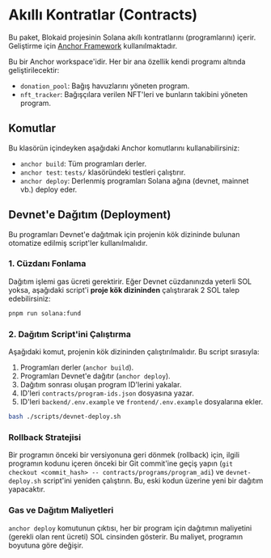 # Akıllı Kontratlar (Contracts)

Bu paket, Blokaid projesinin Solana akıllı kontratlarını (programlarını) içerir. Geliştirme için [Anchor Framework](https://www.anchor-lang.com/) kullanılmaktadır.

Bu bir Anchor workspace'idir. Her bir ana özellik kendi programı altında geliştirilecektir:
- `donation_pool`: Bağış havuzlarını yöneten program.
- `nft_tracker`: Bağışçılara verilen NFT'leri ve bunların takibini yöneten program.

## Komutlar

Bu klasörün içindeyken aşağıdaki Anchor komutlarını kullanabilirsiniz:

- `anchor build`: Tüm programları derler.
- `anchor test`: `tests/` klasöründeki testleri çalıştırır.
- `anchor deploy`: Derlenmiş programları Solana ağına (devnet, mainnet vb.) deploy eder.
 
## Devnet'e Dağıtım (Deployment)
 
Bu programları Devnet'e dağıtmak için projenin kök dizininde bulunan otomatize edilmiş script'ler kullanılmalıdır.

### 1. Cüzdanı Fonlama

Dağıtım işlemi gas ücreti gerektirir. Eğer Devnet cüzdanınızda yeterli SOL yoksa, aşağıdaki script'i **proje kök dizininden** çalıştırarak 2 SOL talep edebilirsiniz:

```bash
pnpm run solana:fund
```

### 2. Dağıtım Script'ini Çalıştırma

Aşağıdaki komut, projenin kök dizininden çalıştırılmalıdır. Bu script sırasıyla:
1.  Programları derler (`anchor build`).
2.  Programları Devnet'e dağıtır (`anchor deploy`).
3.  Dağıtım sonrası oluşan program ID'lerini yakalar.
4.  ID'leri `contracts/program-ids.json` dosyasına yazar.
5.  ID'leri `backend/.env.example` ve `frontend/.env.example` dosyalarına ekler.

```bash
bash ./scripts/devnet-deploy.sh
```

### Rollback Stratejisi

Bir programın önceki bir versiyonuna geri dönmek (rollback) için, ilgili programın kodunu içeren önceki bir Git commit'ine geçiş yapın (`git checkout <commit_hash> -- contracts/programs/program_adi`) ve `devnet-deploy.sh` script'ini yeniden çalıştırın. Bu, eski kodun üzerine yeni bir dağıtım yapacaktır.

### Gas ve Dağıtım Maliyetleri

`anchor deploy` komutunun çıktısı, her bir program için dağıtımın maliyetini (gerekli olan rent ücreti) SOL cinsinden gösterir. Bu maliyet, programın boyutuna göre değişir.
